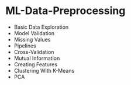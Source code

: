 # ML-Data-Preprocessing
- Basic Data Exploration
- Model Validation
- Missing Values
- Pipelines
- Cross-Validation
- Mutual Information
- Creating Features
- Clustering With K-Means
- PCA

